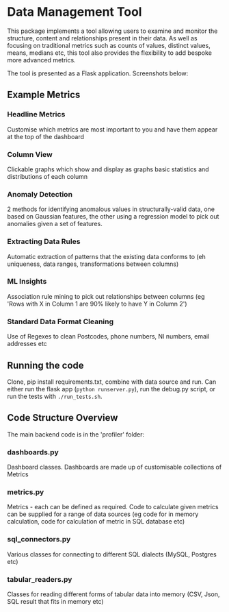 # Data Management Tool
This package implements a tool allowing users to examine and monitor the structure, content and relationships present in their data. As well as focusing on traditional metrics such as counts of values, distinct values, means, medians etc, this tool also provides the flexibility to add bespoke more advanced metrics.

The tool is presented as a Flask application. Screenshots below:

## Example Metrics
### Headline Metrics
Customise which metrics are most important to you and have them appear at the top of the dashboard

### Column View
Clickable graphs which show and display as graphs basic statistics and distributions of each column

### Anomaly Detection
2 methods for identifying anomalous values in structurally-valid data, one based on Gaussian features, the other using a regression model to pick out anomalies given a set of features.

### Extracting Data Rules
Automatic extraction of patterns that the existing data conforms to (eh uniqueness, data ranges, transformations between columns)

### ML Insights
Association rule mining to pick out relationships between columns (eg 'Rows with X in Column 1 are 90% likely to have Y in Column 2')

### Standard Data Format Cleaning
Use of Regexes to clean Postcodes, phone numbers, NI numbers, email addresses etc


## Running the code
Clone, pip install requirements.txt, combine with data source and run. Can either run the flask app (`python runserver.py`), run the debug.py script, or run the tests with `./run_tests.sh`.

## Code Structure Overview
The main backend code is in the 'profiler' folder:
 ### dashboards.py
 Dashboard classes. Dashboards are made up of customisable collections of Metrics

 ### metrics.py
 Metrics - each can be defined as required. Code to calculate given metrics can be supplied for a range of data sources (eg code for in memory calculation, code for calculation of metric in SQL database etc)

 ### sql_connectors.py
 Various classes for connecting to different SQL dialects (MySQL, Postgres etc)

 ### tabular_readers.py
 Classes for reading different forms of tabular data into memory (CSV, Json, SQL result that fits in memory etc)